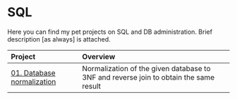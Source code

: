# SQL
 
Here you can find my pet projects on SQL and DB administration. Brief description [as always] is attached.  
   
| Project      | Overview               |
| :-------------------- | :--------------------- |
| [01. Database normalization](LINK) | Normalization of the given database to 3NF and reverse join to obtain the same result
